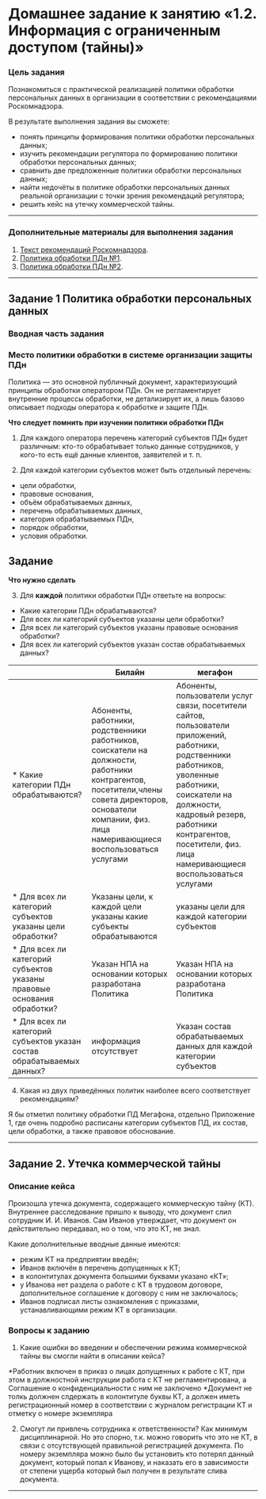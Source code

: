 # Домашнее задание к занятию «1.2. Информация с ограниченным доступом (тайны)»

### Цель задания

Познакомиться с практической реализацией политики обработки персональных данных в организации в соответствии с рекомендациями Роскомнадзора. 

В результате выполнения задания вы сможете:

* понять принципы формирования политики обработки персональных данных;
* изучить рекомендации регулятора по формированию политики обработки персональных данных;
* сравнить две предложенные политики обработки персональных данных;
* найти недочёты в политике обработки персональных данных реальной организации с точки зрения рекомендаций регулятора;
* решить кейс на утечку коммерческой тайны.

-----


### Дополнительные материалы для выполнения задания


1. [Текст рекомендаций Роскомнадзора](https://rkn.gov.ru/personal-data/p908/).
1. [Политика обработки ПДн №1](assets/beeline.pdf).
1. [Политика обработки ПДн №2](assets/megafon.pdf).

-----
## Задание 1 Политика обработки персональных данных

### Вводная часть задания

### Место политики обработки в системе организации защиты ПДн
Политика — это основной публичный документ, характеризующий принципы обработки оператором ПДн. Он не регламентирует внутренние процессы обработки, не детализирует их, а лишь базово описывает подходы оператора к обработке и защите ПДн. 

**Что следует помнить при изучении политики обработки ПДн**

1. Для каждого оператора перечень категорий субъектов ПДн будет различным: кто-то обрабатывает только данные сотрудников, у кого-то есть ещё данные клиентов, заявителей и т. п.

2. Для каждой категории субъектов может быть отдельный перечень:

- цели обработки,
- правовые основания,
- объём обрабатываемых данных,
- перечень обрабатываемых данных,
- категория обрабатываемых ПДн,
- порядок обработки,
- условия обработки.


## Задание

**Что нужно сделать**




3. Для **каждой** политики обработки ПДн ответьте на вопросы:

 * Какие категории ПДн обрабатываются?
 * Для всех ли категорий субъектов указаны цели обработки?
 * Для всех ли категорий субъектов указаны правовые основания обработки?
 * Для всех ли категорий субъектов указан состав обрабатываемых данных?

|                                                                       | Билайн                                                                                                                                                                                                     | мегафон                                                                                                                                                                                                                                                                   |
|--------------------------------------------------------------------------|------------------------------------------------------------------------------------------------------------------------------------------------------------------------------------------------------------|---------------------------------------------------------------------------------------------------------------------------------------------------------------------------------------------------------------------------------------------------------------------------|
|  * Какие категории ПДн обрабатываются?                                   | Абоненты,  работники, родственники работников, соискатели на должности, работники контрагентов, посетители,члены совета директоров, основатели компании, физ. лица намеривающиеся воспользоваться услугами | Абоненты,  пользователи услуг связи, посетители сайтов, пользователи приложений, работники, родственники работников, уволенные работники, соискатели на должности, кадровый резерв, работники контрагентов, посетители, физ. лица намеривающиеся воспользоваться услугами |
|  * Для всех ли категорий субъектов указаны цели обработки?               | Указаны цели, к каждой цели указаны какие субъекты обрабатываются                                                                                                                                          | указаны цели для каждой категории субъектов                                                                                                                                                                                                                               |
|  * Для всех ли категорий субъектов указаны правовые основания обработки? | Указан НПА на основании которых разработана Политика                                                                                                                                                       | Указан НПА на основании которых разработана Политика                                                                                                                                                                                                                      |
|  * Для всех ли категорий субъектов указан состав обрабатываемых данных?  | информация отсутствует                                                                                                                                                                                     | Указан состав обрабатываемых данных для каждой категории субъектов                                                                                                                                                                                                        |




4.  Какая из двух приведённых политик наиболее всего соответствует рекомендациям?

Я бы отметил политику обработки ПД Мегафона, отдельно Приложение 1, где очень подробно расписаны категории субъектов ПД, их состав, цели обработки, а также правовое обоснование.
    
-----

## Задание 2. Утечка коммерческой тайны

### Описание кейса

Произошла утечка документа, содержащего коммерческую тайну (КТ). Внутреннее расследование пришло к выводу, что документ слил сотрудник И. И. Иванов. Сам Иванов утверждает, что документ он действительно передавал, но о том, что это КТ, не знал.

Какие дополнительные вводные данные имеются: 
 
- режим КТ на предприятии введён;
- Иванов включён в перечень допущенных к КТ;
- в колонтитулах документа большими буквами указано «КТ»;
- у Иванова нет раздела о работе с КТ в трудовом договоре, дополнительное соглашение к договору с ним не заключалось;
- Иванов подписал листы ознакомления с приказами, устанавливающими режим КТ в организации.

### Вопросы к заданию

1. Какие ошибки во введении и обеспечении режима коммерческой тайны вы смогли найти в описании кейса?

*Работник включен в приказ о лицах допущенных к работе с КТ, при этом в должностной инструкции работа с КТ не регламентирована, а Соглашение о конфиденциальности с ним не заключено
*Документ не толкь должнен слдержать в колонтитуле буквы КТ, а должен иметь регистрационный номер  в соответствии с журналом регистрации КТ и отметку о номере экземпляра

2. Смогут ли привлечь сотрудника к ответственности?
Как минимум дисциплинарной. Но это спорно, т.к. можно говорить что это не КТ, в связи с отсутствующей правильной регистрацией документа. По номеру экземпляра можно было бы установить кто потерял данный документ, который попал к Иванову, и наказать его в зависимости от степени ущерба который был получен в результате слива документа.

-----
